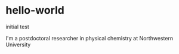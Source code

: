 # hello-world
initial test

I'm a postdoctoral researcher in physical chemistry at Northwestern University
